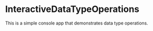 # InteractiveDataTypeOperations
This is a simple console app that demonstrates data type operations.
